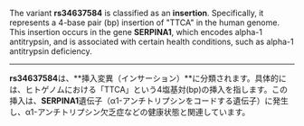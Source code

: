 The variant **rs34637584** is classified as an **insertion**. Specifically, it represents a 4-base pair (bp) insertion of "TTCA" in the human genome. This insertion occurs in the gene **SERPINA1**, which encodes alpha-1 antitrypsin, and is associated with certain health conditions, such as alpha-1 antitrypsin deficiency.

---

**rs34637584**は、**挿入変異（インサーション）**に分類されます。具体的には、ヒトゲノムにおける「TTCA」という4塩基対(bp)の挿入を指します。この挿入は、**SERPINA1**遺伝子（α1-アンチトリプシンをコードする遺伝子）に発生し、α1-アンチトリプシン欠乏症などの健康状態と関連しています。
